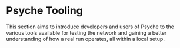 # Psyche Tooling  

This section aims to introduce developers and users of Psyche to the various tools available for testing the network and gaining a better understanding of how a real run operates, all within a local setup.
